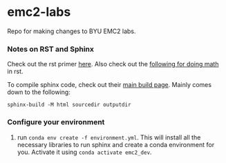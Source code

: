 # emc2-labs
Repo for making changes to BYU EMC2 labs.


### Notes on RST and Sphinx 

Check out the rst primer [here](https://www.sphinx-doc.org/en/master/usage/restructuredtext/basics.html#rst-primer). Also check out the [following for doing math](https://sphinx-rtd-trial.readthedocs.io/en/latest/ext/math.html) in rst.

To compile sphinx code, check out their [main build page](https://www.sphinx-doc.org/en/master/man/sphinx-build.html). Mainly comes down to the following:

`sphinx-build -M html sourcedir outputdir`

### Configure your environment
1) run `conda env create -f environment.yml`. This will install all the necessary libraries to run sphinx and create a conda environment for you. Activate it using `conda activate emc2_dev`.